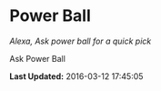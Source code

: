 # Power Ball
*Alexa, Ask power ball for a quick pick*

Ask Power Ball

**Last Updated:** 2016-03-12 17:45:05